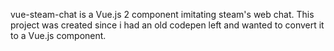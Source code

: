 vue-steam-chat is a Vue.js 2 component imitating steam's web chat. This project was created since i had an old codepen left and wanted to convert it to a Vue.js component.
